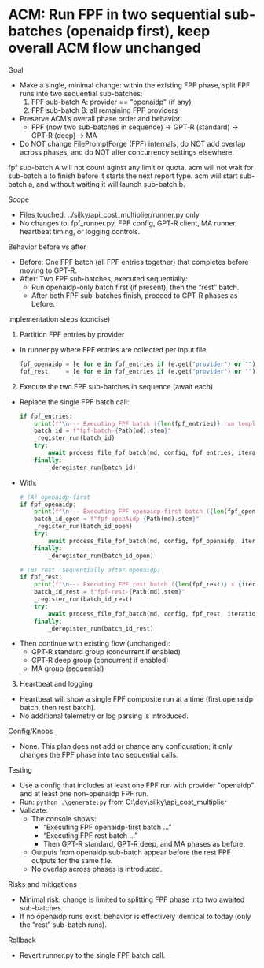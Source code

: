 # ACM: Run FPF in two sequential sub-batches (openaidp first), keep overall ACM flow unchanged

Goal
- Make a single, minimal change: within the existing FPF phase, split FPF runs into two sequential sub-batches:
  1) FPF sub-batch A: provider == "openaidp" (if any)
  2) FPF sub-batch B: all remaining FPF providers
- Preserve ACM’s overall phase order and behavior:
  - FPF (now two sub-batches in sequence) → GPT‑R (standard) → GPT‑R (deep) → MA
- Do NOT change FilePromptForge (FPF) internals, do NOT add overlap across phases, and do NOT alter concurrency settings elsewhere.

fpf sub-batch A will not count aginst any limit or quota. acm will not wait for sub-batch a to finish before it starts the next report type. acm wiil start sub-batch a, and without waiting it will launch sub-batch b.


Scope
- Files touched: ../silky/api_cost_multiplier/runner.py only
- No changes to: fpf_runner.py, FPF config, GPT‑R client, MA runner, heartbeat timing, or logging controls.

Behavior before vs after
- Before: One FPF batch (all FPF entries together) that completes before moving to GPT‑R.
- After: Two FPF sub-batches, executed sequentially:
  - Run openaidp-only batch first (if present), then the “rest” batch.
  - After both FPF sub-batches finish, proceed to GPT‑R phases as before.

Implementation steps (concise)
1) Partition FPF entries by provider
- In runner.py where FPF entries are collected per input file:
  ```python
  fpf_openaidp = [e for e in fpf_entries if (e.get("provider") or "").strip().lower() == "openaidp"]
  fpf_rest     = [e for e in fpf_entries if (e.get("provider") or "").strip().lower() != "openaidp"]
  ```

2) Execute the two FPF sub-batches in sequence (await each)
- Replace the single FPF batch call:
  ```python
  if fpf_entries:
      print(f"\n--- Executing FPF batch ({len(fpf_entries)} run templates x {iterations_all} iteration(s)) ---")
      batch_id = f"fpf-batch-{Path(md).stem}"
      _register_run(batch_id)
      try:
          await process_file_fpf_batch(md, config, fpf_entries, iterations_all, keep_temp=keep_temp)
      finally:
          _deregister_run(batch_id)
  ```
- With:
  ```python
  # (A) openaidp-first
  if fpf_openaidp:
      print(f"\n--- Executing FPF openaidp-first batch ({len(fpf_openaidp)} x {iterations_all}) ---")
      batch_id_open = f"fpf-openAidp-{Path(md).stem}"
      _register_run(batch_id_open)
      try:
          await process_file_fpf_batch(md, config, fpf_openaidp, iterations_all, keep_temp=keep_temp)
      finally:
          _deregister_run(batch_id_open)

  # (B) rest (sequentially after openaidp)
  if fpf_rest:
      print(f"\n--- Executing FPF rest batch ({len(fpf_rest)} x {iterations_all}) ---")
      batch_id_rest = f"fpf-rest-{Path(md).stem}"
      _register_run(batch_id_rest)
      try:
          await process_file_fpf_batch(md, config, fpf_rest, iterations_all, keep_temp=keep_temp)
      finally:
          _deregister_run(batch_id_rest)
  ```
- Then continue with existing flow (unchanged):
  - GPT‑R standard group (concurrent if enabled)
  - GPT‑R deep group (concurrent if enabled)
  - MA group (sequential)

3) Heartbeat and logging
- Heartbeat will show a single FPF composite run at a time (first openaidp batch, then rest batch).
- No additional telemetry or log parsing is introduced.

Config/Knobs
- None. This plan does not add or change any configuration; it only changes the FPF phase into two sequential calls.

Testing
- Use a config that includes at least one FPF run with provider "openaidp" and at least one non-openaidp FPF run.
- Run: `python .\generate.py` from C:\dev\silky\api_cost_multiplier
- Validate:
  - The console shows:
    - “Executing FPF openaidp-first batch …”
    - “Executing FPF rest batch …”
    - Then GPT‑R standard, GPT‑R deep, and MA phases as before.
  - Outputs from openaidp sub-batch appear before the rest FPF outputs for the same file.
  - No overlap across phases is introduced.

Risks and mitigations
- Minimal risk: change is limited to splitting FPF phase into two awaited sub-batches.
- If no openaidp runs exist, behavior is effectively identical to today (only the “rest” sub-batch runs).

Rollback
- Revert runner.py to the single FPF batch call.
